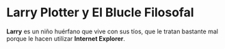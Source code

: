 # Larry Plotter y El Blucle Filosofal

**Larry** es un niño huérfano que vive con sus tíos, que le tratan bastante mal porque le hacen utilizar **Internet Explorer**.
